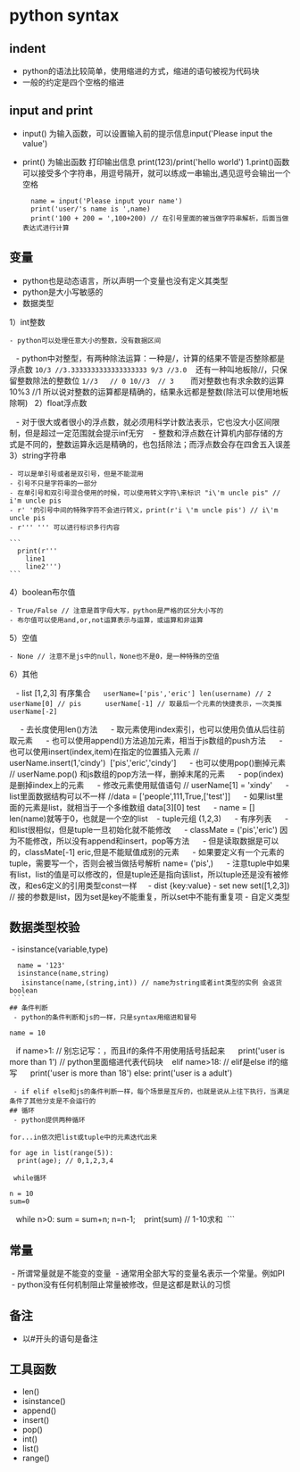 # python syntax
## indent
- python的语法比较简单，使用缩进的方式，缩进的语句被视为代码块
- 一般的约定是四个空格的缩进
## input and print
- input() 为输入函数，可以设置输入前的提示信息input('Please input the value')
- print() 为输出函数 打印输出信息 print(123)/print('hello world')
  1.print()函数可以接受多个字符串，用逗号隔开，就可以练成一串输出,遇见逗号会输出一个空格
  
  ```
    name = input('Please input your name')
    print('user/'s name is ',name)
    print('100 + 200 = ',100+200) // 在引号里面的被当做字符串解析，后面当做表达式进行计算
  ```
## 变量
  - python也是动态语言，所以声明一个变量也没有定义其类型
  - python是大小写敏感的
  - 数据类型
  
  1）int整数
  
    - python可以处理任意大小的整数，没有数据区间
    - python中对整型，有两种除法运算：一种是/，计算的结果不管是否整除都是浮点数
    ```
      10/3 //3.3333333333333333333
      9/3 //3.0
    ```
    还有一种叫地板除//，只保留整数除法的整数位
    ```
      1//3   // 0
      10//3  // 3  
    ```
    而对整数也有求余数的运算10%3 //1 所以说对整数的运算都是精确的，结果永远都是整数(除法可以使用地板除啊)
   2）float浮点数
  
    - 对于很大或者很小的浮点数，就必须用科学计数法表示，它也没大小区间限制，但是超过一定范围就会提示inf无穷
    - 整数和浮点数在计算机内部存储的方式是不同的，整数运算永远是精确的，也包括除法；而浮点数会存在四舍五入误差
  3）string字符串
  
    - 可以是单引号或者是双引号，但是不能混用
    - 引号不只是字符串的一部分
    - 在单引号和双引号混合使用的时候，可以使用转义字符\来标识 "i\'m uncle pis" // i'm uncle pis
    - r' '的引号中间的特殊字符不会进行转义，print(r'i \'m uncle pis') // i\'m uncle pis
    - r''' ''' 可以进行标识多行内容
   
    ```
      print(r'''
        line1
        line2''') 
    ```
  4）boolean布尔值
  
    - True/False // 注意是首字母大写，python是严格的区分大小写的
    - 布尔值可以使用and,or,not运算表示与运算，或运算和非运算
  5）空值
  
    - None // 注意不是js中的null，None也不是0，是一种特殊的空值
    
  6）其他
  
    - list [1,2,3] 有序集合
    ```
      userName=['pis','eric']
      len(username) // 2
      userName[0] // pis
      userName[-1] // 取最后一个元素的快捷表示，一次类推userName[-2]
    ```
    
      - 去长度使用len()方法
      - 取元素使用index索引，也可以使用负值从后往前取元素
      - 也可以使用append()方法追加元素，相当于js数组的push方法
      - 也可以使用insert(index,item)在指定的位置插入元素 // userName.insert(1,'cindy')  ['pis','eric','cindy']
      - 也可以使用pop()删掉元素 // userName.pop() 和js数组的pop方法一样，删掉末尾的元素
      - pop(index)是删掉index上的元素
      - 修改元素使用赋值语句 // userName[1] = 'xindy'
      - list里面数据结构可以不一样 //data = ['people',111,True,['test']]
      - 如果list里面的元素是list，就相当于一个多维数组 data[3][0]  test
      - name = []  len(name)就等于0，也就是一个空的list
    - tuple元组 (1,2,3)
      - 有序列表
      - 和list很相似，但是tuple一旦初始化就不能修改
      - classMate = ('pis','eric') 因为不能修改，所以没有append和insert，pop等方法
      - 但是读取数据是可以的，classMate[-1]  eric,但是不能赋值成别的元素
      - 如果要定义有一个元素的tuple，需要写一个，否则会被当做括号解析 name= ('pis',)
      - 注意tuple中如果有list，list的值是可以修改的，但是tuple还是指向该list，所以tuple还是没有被修改，和es6定义的引用类型const一样
     - dist {key:value}
    - set new set([1,2,3]) // 接的参数是list，因为set是key不能重复，所以set中不能有重复项
    - 自定义类型
    
## 数据类型校验
  - isinstance(variable,type) 
  
  ```
    name = '123' 
    isinstance(name,string)
    isinstance(name,(string,int)) // name为string或者int类型的实例 会返货boolean  
  ```
## 条件判断
  - python的条件判断和js的一样，只是syntax用缩进和冒号
  ```
    name = 10
    if name>1: // 别忘记写：，而且if的条件不用使用括号括起来
      print('user is more than 1') // python里面缩进代表代码块
    elif name>18: // elif是else if的缩写
      print('user is more than 18')
    else:
      print('user is a adult')
  ```
  - if elif else和js的条件判断一样，每个场景是互斥的，也就是说从上往下执行，当满足条件了其他分支是不会运行的
## 循环
  - python提供两种循环 
  
  for...in依次把list或tuple中的元素迭代出来
  
  ```
    for age in list(range(5)):
      print(age); // 0,1,2,3,4
  ```
  while循环
  
  ```
    n = 10
    sum=0
    while n>0:
      sum = sum+n;
      n=n-1;
    print(sum) // 1-10求和
  ```
## 常量
  - 所谓常量就是不能变的变量
  - 通常用全部大写的变量名表示一个常量。例如PI
  - python没有任何机制阻止常量被修改，但是这都是默认的习惯
  
## 备注
  - 以#开头的语句是备注
  
## 工具函数
- len()
- isinstance()
- append()
- insert()
- pop()
- int()
- list()
- range()
  

